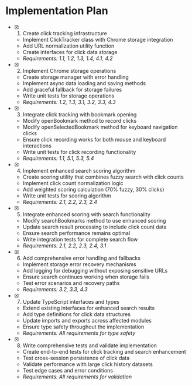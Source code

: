 # Implementation Plan

- [x] 1. Create click tracking infrastructure
  - Implement ClickTracker class with Chrome storage integration
  - Add URL normalization utility function
  - Create interfaces for click data storage
  - _Requirements: 1.1, 1.2, 1.3, 1.4, 4.1, 4.2_

- [x] 2. Implement Chrome storage operations
  - Create storage manager with error handling
  - Implement async data loading and saving methods
  - Add graceful fallback for storage failures
  - Write unit tests for storage operations
  - _Requirements: 1.2, 1.3, 3.1, 3.2, 3.3, 4.3_

- [x] 3. Integrate click tracking with bookmark opening
  - Modify openBookmark method to record clicks
  - Modify openSelectedBookmark method for keyboard navigation clicks
  - Ensure click recording works for both mouse and keyboard interactions
  - Write unit tests for click recording functionality
  - _Requirements: 1.1, 5.1, 5.3, 5.4_

- [x] 4. Implement enhanced search scoring algorithm
  - Create scoring utility that combines fuzzy search with click counts
  - Implement click count normalization logic
  - Add weighted scoring calculation (70% fuzzy, 30% clicks)
  - Write unit tests for scoring algorithm
  - _Requirements: 2.1, 2.2, 2.3, 2.4_

- [x] 5. Integrate enhanced scoring with search functionality
  - Modify searchBookmarks method to use enhanced scoring
  - Update search result processing to include click count data
  - Ensure search performance remains optimal
  - Write integration tests for complete search flow
  - _Requirements: 2.1, 2.2, 2.3, 2.4, 3.1_

- [x] 6. Add comprehensive error handling and fallbacks
  - Implement storage error recovery mechanisms
  - Add logging for debugging without exposing sensitive URLs
  - Ensure search continues working when storage fails
  - Test error scenarios and recovery paths
  - _Requirements: 3.2, 3.3, 4.3_

- [x] 7. Update TypeScript interfaces and types
  - Extend existing interfaces for enhanced search results
  - Add type definitions for click data structures
  - Update imports and exports across affected modules
  - Ensure type safety throughout the implementation
  - _Requirements: All requirements for type safety_

- [x] 8. Write comprehensive tests and validate implementation
  - Create end-to-end tests for click tracking and search enhancement
  - Test cross-session persistence of click data
  - Validate performance with large click history datasets
  - Test edge cases and error conditions
  - _Requirements: All requirements for validation_

